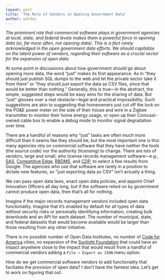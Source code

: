 ```yaml
---
layout: post
title: 'The Role of Vendors in Opening Government Data'
author: waldoj
---
```


*The prominent role that commercial software plays in government agencies at local, state, and federal levels makes them a powerful force in opening data (or, far more often, *not* opening data). This is a fact rarely acknowledged in the open government data efforts. We should capitalize on the latent power of vendors, regarding their software as a crucial vector for the expansion of open data.*

At some point in discussions about how government should go about opening more data, the word “just” makes its first appearance. As in “they should *just* publish SQL dumps to the web and let the private sector take it from there” or “they should *just* export the data as CSV files, since that would be better than nothing.” Generally, this is true—in the abstract, the simple, suggested steps would be easy wins for the sharing of data. But “just” glosses over a real obstacle—legal and practical impossibility. Such suggestions are akin to suggesting that homeowners just cut off the lock on the PG&E power meter on the side of their house and wire in a Zigbee transmitter to monitor their home energy usage, or open up their Comcast-owned cable box to enable a debug mode to monitor signal degradation over time.

There are a handful of reasons why “just” tasks are often much more difficult than it seems like they should be, but the most important one is this: many agencies rely on commercial software that they have neither the tools (the source code) nor the authority (licensing) to change. There are lots of vendors, large and small, who license records management software—e.g., [SAS](http://www.sas.com/), [Competitive Edge](http://www.reportexec.com/products_enterprise.html), [RBDMS](http://rbdmsonline.org/), and [CDP](https://www.cdpehs.com/), to select a few results from Google. The agencies who use that software are rarely in a position to dictate new features, so "just exporting data as CSV" isn’t actually a thing.

We can pass open data laws, enact open data policies, and appoint Chief Innovation Officers all day long, but if the software relied on by government cannot produce open data, then that’s all for nothing.

Imagine if the major records management vendors included open data functionality. Imagine that it’s enabled by default for all types of data without security risks or personally identifying information, creating bulk downloads and an API for each dataset. The number of municipal, state, and federal datasets that would become available would be larger than those resulting from any other initiative.

There is no possible number of Open Data Institutes, no number of [Code for America](http://codeforamerica.org/) cities, no expansion of the [Sunlight Foundation](http://sunlightfoundation.com/) that could have an impact anywhere close to the impact that would result from a handful of commercial vendors adding a `File → Export as JSON` menu option.

How do we get commercial software vendors to add functionality that faciliates the provision of open data? I don’t have the faintest idea. Let’s get to work on figuring that out.
